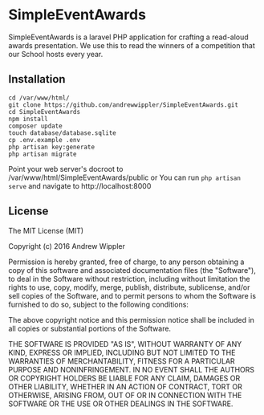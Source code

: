 # SimpleEventAwards

SimpleEventAwards is a laravel PHP application for crafting a read-aloud awards
presentation. We use this to read the winners of a competition that our School
hosts every year.

## Installation

```
cd /var/www/html/
git clone https://github.com/andrewwippler/SimpleEventAwards.git
cd SimpleEventAwards
npm install
composer update
touch database/database.sqlite
cp .env.example .env
php artisan key:generate
php artisan migrate
```
Point your web server's docroot to /var/www/html/SimpleEventAwards/public
or
You can run `php artisan serve` and navigate to http://localhost:8000

## License

The MIT License (MIT)

Copyright (c) 2016 Andrew Wippler

Permission is hereby granted, free of charge, to any person obtaining a copy of
this software and associated documentation files (the "Software"), to deal in
the Software without restriction, including without limitation the rights to
use, copy, modify, merge, publish, distribute, sublicense, and/or sell copies of
the Software, and to permit persons to whom the Software is furnished to do so,
subject to the following conditions:

The above copyright notice and this permission notice shall be included in all
copies or substantial portions of the Software.

THE SOFTWARE IS PROVIDED "AS IS", WITHOUT WARRANTY OF ANY KIND, EXPRESS OR
IMPLIED, INCLUDING BUT NOT LIMITED TO THE WARRANTIES OF MERCHANTABILITY, FITNESS
FOR A PARTICULAR PURPOSE AND NONINFRINGEMENT. IN NO EVENT SHALL THE AUTHORS OR
COPYRIGHT HOLDERS BE LIABLE FOR ANY CLAIM, DAMAGES OR OTHER LIABILITY, WHETHER
IN AN ACTION OF CONTRACT, TORT OR OTHERWISE, ARISING FROM, OUT OF OR IN
CONNECTION WITH THE SOFTWARE OR THE USE OR OTHER DEALINGS IN THE SOFTWARE.
